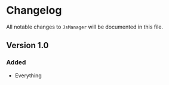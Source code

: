 # Changelog

All notable changes to `JsManager` will be documented in this file.

## Version 1.0

### Added
- Everything
